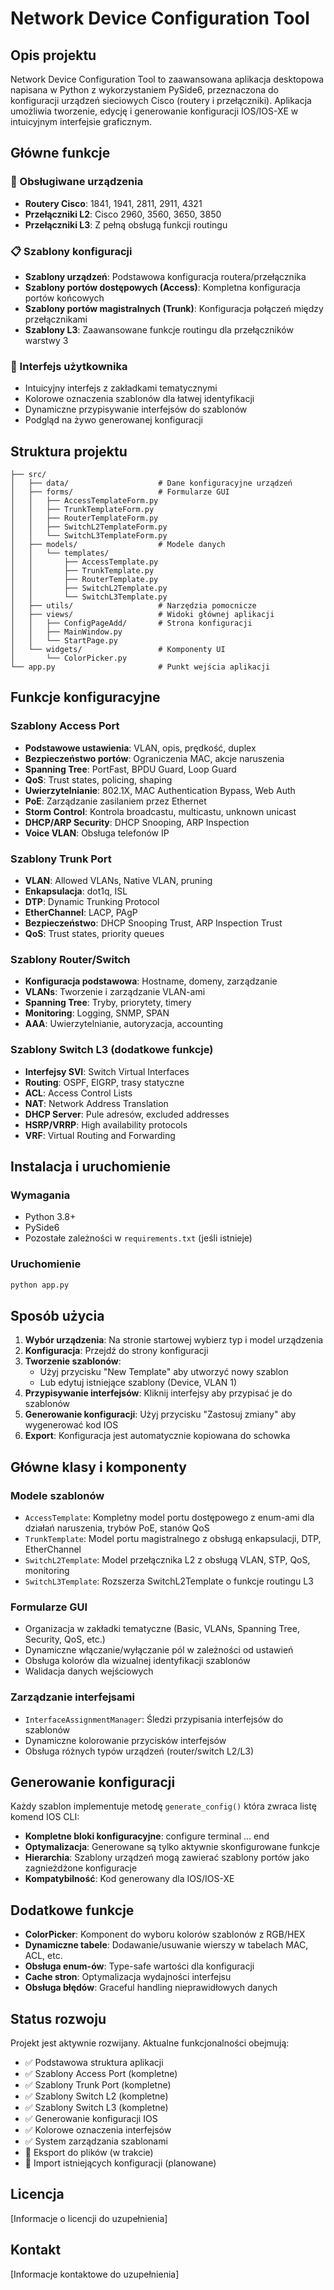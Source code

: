 # Network Device Configuration Tool

## Opis projektu

Network Device Configuration Tool to zaawansowana aplikacja desktopowa napisana w Python z wykorzystaniem PySide6, przeznaczona do konfiguracji urządzeń sieciowych Cisco (routery i przełączniki). Aplikacja umożliwia tworzenie, edycję i generowanie konfiguracji IOS/IOS-XE w intuicyjnym interfejsie graficznym.

## Główne funkcje

### 🔧 Obsługiwane urządzenia
- **Routery Cisco**: 1841, 1941, 2811, 2911, 4321
- **Przełączniki L2**: Cisco 2960, 3560, 3650, 3850
- **Przełączniki L3**: Z pełną obsługą funkcji routingu

### 📋 Szablony konfiguracji
- **Szablony urządzeń**: Podstawowa konfiguracja routera/przełącznika
- **Szablony portów dostępowych (Access)**: Kompletna konfiguracja portów końcowych
- **Szablony portów magistralnych (Trunk)**: Konfiguracja połączeń między przełącznikami
- **Szablony L3**: Zaawansowane funkcje routingu dla przełączników warstwy 3

### 🎨 Interfejs użytkownika
- Intuicyjny interfejs z zakładkami tematycznymi
- Kolorowe oznaczenia szablonów dla łatwej identyfikacji
- Dynamiczne przypisywanie interfejsów do szablonów
- Podgląd na żywo generowanej konfiguracji

## Struktura projektu

```
├── src/
│   ├── data/                    # Dane konfiguracyjne urządzeń
│   ├── forms/                   # Formularze GUI
│   │   ├── AccessTemplateForm.py
│   │   ├── TrunkTemplateForm.py
│   │   ├── RouterTemplateForm.py
│   │   ├── SwitchL2TemplateForm.py
│   │   └── SwitchL3TemplateForm.py
│   ├── models/                  # Modele danych
│   │   └── templates/
│   │       ├── AccessTemplate.py
│   │       ├── TrunkTemplate.py
│   │       ├── RouterTemplate.py
│   │       ├── SwitchL2Template.py
│   │       └── SwitchL3Template.py
│   ├── utils/                   # Narzędzia pomocnicze
│   ├── views/                   # Widoki głównej aplikacji
│   │   ├── ConfigPageAdd/       # Strona konfiguracji
│   │   ├── MainWindow.py
│   │   └── StartPage.py
│   └── widgets/                 # Komponenty UI
│       └── ColorPicker.py
└── app.py                       # Punkt wejścia aplikacji
```

## Funkcje konfiguracyjne

### Szablony Access Port
- **Podstawowe ustawienia**: VLAN, opis, prędkość, duplex
- **Bezpieczeństwo portów**: Ograniczenia MAC, akcje naruszenia
- **Spanning Tree**: PortFast, BPDU Guard, Loop Guard
- **QoS**: Trust states, policing, shaping
- **Uwierzytelnianie**: 802.1X, MAC Authentication Bypass, Web Auth
- **PoE**: Zarządzanie zasilaniem przez Ethernet
- **Storm Control**: Kontrola broadcastu, multicastu, unknown unicast
- **DHCP/ARP Security**: DHCP Snooping, ARP Inspection
- **Voice VLAN**: Obsługa telefonów IP

### Szablony Trunk Port
- **VLAN**: Allowed VLANs, Native VLAN, pruning
- **Enkapsulacja**: dot1q, ISL
- **DTP**: Dynamic Trunking Protocol
- **EtherChannel**: LACP, PAgP
- **Bezpieczeństwo**: DHCP Snooping Trust, ARP Inspection Trust
- **QoS**: Trust states, priority queues

### Szablony Router/Switch
- **Konfiguracja podstawowa**: Hostname, domeny, zarządzanie
- **VLANs**: Tworzenie i zarządzanie VLAN-ami
- **Spanning Tree**: Tryby, priorytety, timery
- **Monitoring**: Logging, SNMP, SPAN
- **AAA**: Uwierzytelnianie, autoryzacja, accounting

### Szablony Switch L3 (dodatkowe funkcje)
- **Interfejsy SVI**: Switch Virtual Interfaces
- **Routing**: OSPF, EIGRP, trasy statyczne
- **ACL**: Access Control Lists
- **NAT**: Network Address Translation
- **DHCP Server**: Pule adresów, excluded addresses
- **HSRP/VRRP**: High availability protocols
- **VRF**: Virtual Routing and Forwarding

## Instalacja i uruchomienie

### Wymagania
- Python 3.8+
- PySide6
- Pozostałe zależności w `requirements.txt` (jeśli istnieje)

### Uruchomienie
```bash
python app.py
```

## Sposób użycia

1. **Wybór urządzenia**: Na stronie startowej wybierz typ i model urządzenia
2. **Konfiguracja**: Przejdź do strony konfiguracji
3. **Tworzenie szablonów**: 
   - Użyj przycisku "New Template" aby utworzyć nowy szablon
   - Lub edytuj istniejące szablony (Device, VLAN 1)
4. **Przypisywanie interfejsów**: Kliknij interfejsy aby przypisać je do szablonów
5. **Generowanie konfiguracji**: Użyj przycisku "Zastosuj zmiany" aby wygenerować kod IOS
6. **Export**: Konfiguracja jest automatycznie kopiowana do schowka

## Główne klasy i komponenty

### Modele szablonów
- `AccessTemplate`: Kompletny model portu dostępowego z enum-ami dla działań naruszenia, trybów PoE, stanów QoS
- `TrunkTemplate`: Model portu magistralnego z obsługą enkapsulacji, DTP, EtherChannel
- `SwitchL2Template`: Model przełącznika L2 z obsługą VLAN, STP, QoS, monitoring
- `SwitchL3Template`: Rozszerza SwitchL2Template o funkcje routingu L3

### Formularze GUI
- Organizacja w zakładki tematyczne (Basic, VLANs, Spanning Tree, Security, QoS, etc.)
- Dynamiczne włączanie/wyłączanie pól w zależności od ustawień
- Obsługa kolorów dla wizualnej identyfikacji szablonów
- Walidacja danych wejściowych

### Zarządzanie interfejsami
- `InterfaceAssignmentManager`: Śledzi przypisania interfejsów do szablonów
- Dynamiczne kolorowanie przycisków interfejsów
- Obsługa różnych typów urządzeń (router/switch L2/L3)

## Generowanie konfiguracji

Każdy szablon implementuje metodę `generate_config()` która zwraca listę komend IOS CLI:

- **Kompletne bloki konfiguracyjne**: configure terminal ... end
- **Optymalizacja**: Generowane są tylko aktywnie skonfigurowane funkcje
- **Hierarchia**: Szablony urządzeń mogą zawierać szablony portów jako zagnieżdżone konfiguracje
- **Kompatybilność**: Kod generowany dla IOS/IOS-XE

## Dodatkowe funkcje

- **ColorPicker**: Komponent do wyboru kolorów szablonów z RGB/HEX
- **Dynamiczne tabele**: Dodawanie/usuwanie wierszy w tabelach MAC, ACL, etc.
- **Obsługa enum-ów**: Type-safe wartości dla konfiguracji
- **Cache stron**: Optymalizacja wydajności interfejsu
- **Obsługa błędów**: Graceful handling nieprawidłowych danych

## Status rozwoju

Projekt jest aktywnie rozwijany. Aktualne funkcjonalności obejmują:
- ✅ Podstawowa struktura aplikacji
- ✅ Szablony Access Port (kompletne)
- ✅ Szablony Trunk Port (kompletne)
- ✅ Szablony Switch L2 (kompletne)
- ✅ Szablony Switch L3 (kompletne)
- ✅ Generowanie konfiguracji IOS
- ✅ Kolorowe oznaczenia interfejsów
- ✅ System zarządzania szablonami
- 🔄 Eksport do plików (w trakcie)
- 🔄 Import istniejących konfiguracji (planowane)

## Licencja

[Informacje o licencji do uzupełnienia]

## Kontakt

[Informacje kontaktowe do uzupełnienia]